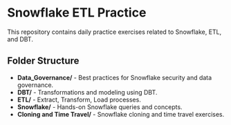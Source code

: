 ﻿# Snowflake ETL Practice

This repository contains daily practice exercises related to Snowflake, ETL, and DBT.

## Folder Structure

- **Data_Governance/** - Best practices for Snowflake security and data governance.
- **DBT/** - Transformations and modeling using DBT.
- **ETL/** - Extract, Transform, Load processes.
- **Snowflake/** - Hands-on Snowflake queries and concepts.
- **Cloning and Time Travel/** - Snowflake cloning and time travel exercises. 
